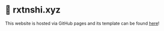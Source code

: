 # 🚀 rxtnshi.xyz

This website is hosted via GitHub pages and its template can be found [here](https://github.com/yousinix/portfolYOU)!
